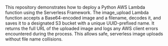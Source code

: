 This repository demonstrates how to deploy a Python AWS Lambda function using the Serverless Framework. The image_upload Lambda function accepts a Base64-encoded image and a filename, decodes it, and saves it to a designated S3 bucket with a unique UUID-prefixed name. It returns the full URL of the uploaded image and logs any AWS client errors encountered during the process. This allows safe, serverless image uploads without file name collisions.
